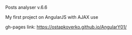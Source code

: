 Posts analyser v.6.6

My first project on AngularJS with AJAX use



gh-pages link: https://ostapkoverko.github.io/AngularY01/   